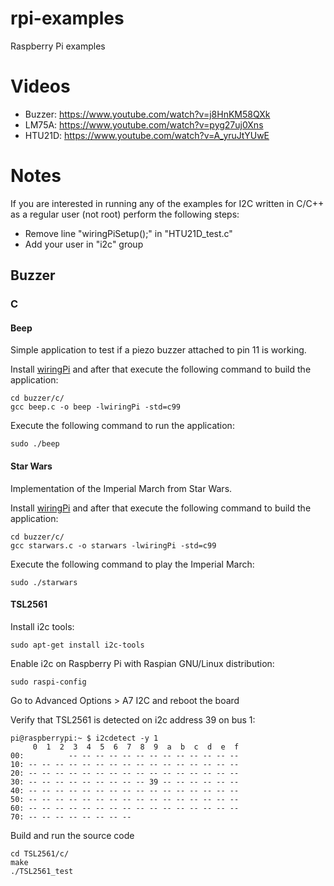 # rpi-examples
Raspberry Pi examples

# Videos

* Buzzer: https://www.youtube.com/watch?v=j8HnKM58QXk
* LM75A: https://www.youtube.com/watch?v=pyg27uj0Xns
* HTU21D: https://www.youtube.com/watch?v=A_yruJtYUwE

# Notes

If you are interested in running any of the examples for I2C written in C/C++ as a regular user (not root) perform the following steps:
* Remove line "wiringPiSetup();" in "HTU21D_test.c"
* Add your user in "i2c" group

## Buzzer

### C

#### Beep

Simple application to test if a piezo buzzer attached to pin 11 is working.

Install [wiringPi](http://wiringpi.com/download-and-install/) and after that execute the following command to build the application:

```
cd buzzer/c/
gcc beep.c -o beep -lwiringPi -std=c99
```

Execute the following command to run the application:
```
sudo ./beep
```

#### Star Wars

Implementation of the Imperial March from Star Wars.

Install [wiringPi](http://wiringpi.com/download-and-install/) and after that execute the following command to build the application:

```
cd buzzer/c/
gcc starwars.c -o starwars -lwiringPi -std=c99
```

Execute the following command to play the Imperial March:
```
sudo ./starwars
```

#### TSL2561

Install i2c tools:
```
sudo apt-get install i2c-tools

```

Enable i2c on Raspberry Pi with Raspian GNU/Linux distribution:
```
sudo raspi-config
```

Go to Advanced Options > A7 I2C and reboot the board

Verify that TSL2561 is detected on i2c address 39 on bus 1:
```
pi@raspberrypi:~ $ i2cdetect -y 1
     0  1  2  3  4  5  6  7  8  9  a  b  c  d  e  f
00:          -- -- -- -- -- -- -- -- -- -- -- -- -- 
10: -- -- -- -- -- -- -- -- -- -- -- -- -- -- -- -- 
20: -- -- -- -- -- -- -- -- -- -- -- -- -- -- -- -- 
30: -- -- -- -- -- -- -- -- -- 39 -- -- -- -- -- -- 
40: -- -- -- -- -- -- -- -- -- -- -- -- -- -- -- -- 
50: -- -- -- -- -- -- -- -- -- -- -- -- -- -- -- -- 
60: -- -- -- -- -- -- -- -- -- -- -- -- -- -- -- -- 
70: -- -- -- -- -- -- -- --
```

Build and run the source code
```
cd TSL2561/c/
make
./TSL2561_test
```

